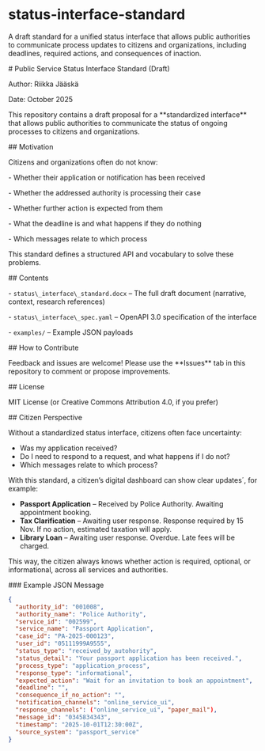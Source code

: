 # status-interface-standard
A draft standard for a unified status interface that allows public authorities to communicate process updates to citizens and organizations, including deadlines, required actions, and consequences of inaction.

\# Public Service Status Interface Standard (Draft)



Author: Riikka Jääskä  

Date: October 2025  



This repository contains a draft proposal for a \*\*standardized interface\*\* that allows public authorities to communicate the status of ongoing processes to citizens and organizations.



\## Motivation

Citizens and organizations often do not know:

\- Whether their application or notification has been received

\- Whether the addressed authority is processing their case

\- Whether further action is expected from them

\- What the deadline is and what happens if they do nothing

\- Which messages relate to which process



This standard defines a structured API and vocabulary to solve these problems.



\## Contents

\- `status\_interface\_standard.docx` – The full draft document (narrative, context, research references)

\- `status\_interface\_spec.yaml` – OpenAPI 3.0 specification of the interface

\- `examples/` – Example JSON payloads



\## How to Contribute

Feedback and issues are welcome! Please use the \*\*Issues\*\* tab in this repository to comment or propose improvements.



\## License

MIT License (or Creative Commons Attribution 4.0, if you prefer)

\## Citizen Perspective

Without a standardized status interface, citizens often face uncertainty:
- Was my application received?
- Do I need to respond to a request, and what happens if I do not?
- Which messages relate to which process?

With this standard, a citizen’s digital dashboard can show clear updates´, for example:

- **Passport Application** – Received by Police Authority. Awaiting appointment booking.  
- **Tax Clarification** – Awaiting user response. Response required by 15 Nov. If no action, estimated taxation will apply.  
- **Library Loan** – Awaiting user response. Overdue. Late fees will be charged.  

This way, the citizen always knows whether action is required, optional, or informational, across all services and authorities.

\### Example JSON Message

```json
{
  "authority_id": "001008",
  "authority_name": "Police Authority",
  "service_id": "002599",
  "service_name": "Passport Application",
  "case_id": "PA-2025-000123",
  "user_id": "05111999A9555",
  "status_type": "received_by_autohority",
  "status_detail": "Your passport application has been received.",
  "process_type": "application_process",
  "response_type": "informational",
  "expected_action": "Wait for an invitation to book an appointment",
  "deadline": "",
  "consequence_if_no_action": "",
  "notification_channels": "online_service_ui",
  "response_channels": ("online_service_ui", "paper_mail"),
  "message_id": "0345834343",
  "timestamp": "2025-10-01T12:30:00Z",
  "source_system": "passport_service"
}
```
